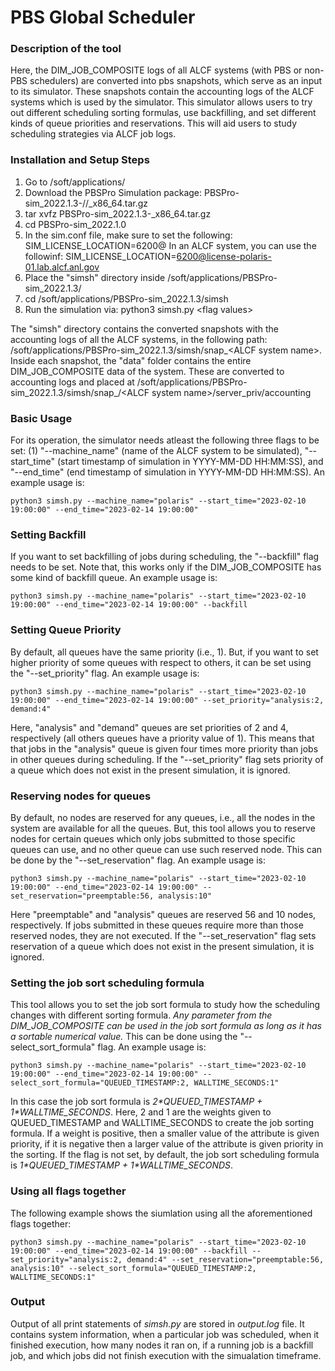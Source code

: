 # PBS Global Scheduler
### Description of the tool
Here, the DIM_JOB_COMPOSITE logs of all ALCF systems (with PBS or non-PBS schedulers) are converted into pbs snapshots, which serve as an input to its simulator. These snapshots contain the accounting logs of the ALCF systems which is used by the simulator. This simulator allows users to try out different scheduling sorting formulas, use backfilling, and set different kinds of queue priorities and reservations. This will aid users to study scheduling strategies via ALCF job logs. 

### Installation and Setup Steps
1. Go to /soft/applications/
2. Download the PBSPro Simulation package: PBSPro\-sim\_2022.1.3\-/<OS/>/<OS version/>\_x86_64.tar.gz
3. tar xvfz PBSPro\-sim\_2022.1.3\-<OS><OS version>\_x86_64.tar.gz
4. cd PBSPro-sim_2022.1.0
5. In the sim.conf file, make sure to set the following: SIM_LICENSE_LOCATION=6200@<license server>
   In an ALCF system, you can use the followinf: SIM_LICENSE_LOCATION=6200@license-polaris-01.lab.alcf.anl.gov
6. Place the "simsh" directory inside /soft/applications/PBSPro-sim_2022.1.3/ 
7. cd /soft/applications/PBSPro-sim_2022.1.3/simsh
8. Run the simulation via: python3 simsh.py \<flag values\>

The "simsh" directory contains the converted snapshots with the accounting logs of all the ALCF systems, in the following path: /soft/applications/PBSPro-sim_2022.1.3/simsh/snap_\<ALCF system name\>. 
Inside each snapshot, the "data" folder contains the entire DIM_JOB_COMPOSITE data of the system. These are converted to accounting logs and placed at /soft/applications/PBSPro-sim_2022.1.3/simsh/snap_/<ALCF system name\>/server_priv/accounting

### Basic Usage 
For its operation, the simulator needs atleast the following three flags to be set: (1) "--machine_name" (name of the ALCF system to be simulated), "--start_time" (start timestamp of simulation in YYYY-MM-DD HH:MM:SS), and "--end_time" (end timestamp of simulation in YYYY-MM-DD HH:MM:SS).
An example usage is:
```
python3 simsh.py --machine_name="polaris" --start_time="2023-02-10 19:00:00" --end_time="2023-02-14 19:00:00"
```

### Setting Backfill
If you want to set backfilling of jobs during scheduling, the "--backfill" flag needs to be set. Note that, this works only if the DIM_JOB_COMPOSITE has some kind of backfill queue. 
An example usage is:
```
python3 simsh.py --machine_name="polaris" --start_time="2023-02-10 19:00:00" --end_time="2023-02-14 19:00:00" --backfill
```
### Setting Queue Priority
By default, all queues have the same priority (i.e., 1). But, if you want to set higher priority of some queues with respect to others, it can be set using the "--set_priority" flag. 
An example usage is:
```
python3 simsh.py --machine_name="polaris" --start_time="2023-02-10 19:00:00" --end_time="2023-02-14 19:00:00" --set_priority="analysis:2, demand:4"
```
Here, "analysis" and "demand" queues are set priorities of 2 and 4, respectively (all others queues have a priority value of 1). This means that that jobs in the "analysis" queue is given four times more priority than jobs in other queues during scheduling. If the "--set_priority" flag sets priority of a queue which does not exist in the present simulation, it is ignored. 

### Reserving nodes for queues
By default, no nodes are reserved for any queues, i.e., all the nodes in the system are available for all the queues. But, this tool allows you to reserve nodes for certain queues which only jobs submitted to those specific queues can use, and no other queue can use such reserved node. This can be done by the "--set_reservation" flag. 
An example usage is:
```
python3 simsh.py --machine_name="polaris" --start_time="2023-02-10 19:00:00" --end_time="2023-02-14 19:00:00" --set_reservation="preemptable:56, analysis:10"
```

Here "preemptable" and "analysis" queues are reserved 56 and 10 nodes, respectively. If jobs submitted in these queues require more than those reserved nodes, they are not executed. If the "--set_reservation" flag sets reservation of a queue which does not exist in the present simulation, it is ignored. 

### Setting the job sort scheduling formula
This tool allows you to set the job sort formula to study how the scheduling changes with different sorting formula. *Any parameter from the DIM_JOB_COMPOSITE can be used in the job sort formula as long as it has a sortable numerical value.* This can be done using the "--select_sort_formula" flag.
An example usage is:
```
python3 simsh.py --machine_name="polaris" --start_time="2023-02-10 19:00:00" --end_time="2023-02-14 19:00:00" --select_sort_formula="QUEUED_TIMESTAMP:2, WALLTIME_SECONDS:1"
```
In this case the job sort formula is *2\*QUEUED_TIMESTAMP + 1\*WALLTIME_SECONDS*. Here, 2 and 1 are the weights given to QUEUED_TIMESTAMP and WALLTIME_SECONDS to create the job sorting formula. If a weight is positive, then a smaller value of the attribute is given priority, if it is negative then a larger value of the attribute is given priority in the sorting. If the flag is not set, by default, the job sort scheduling formula is *1\*QUEUED_TIMESTAMP + 1\*WALLTIME_SECONDS*.

### Using all flags together
The following example shows the siumlation using all the aforementioned flags together:
```
python3 simsh.py --machine_name="polaris" --start_time="2023-02-10 19:00:00" --end_time="2023-02-14 19:00:00" --backfill --set_priority="analysis:2, demand:4" --set_reservation="preemptable:56, analysis:10" --select_sort_formula="QUEUED_TIMESTAMP:2, WALLTIME_SECONDS:1"
```

### Output
Output of all print statements of *simsh.py* are stored in *output.log* file. It contains system information, when a particular job was scheduled, when it finished execution, how many nodes it ran on, if a running job is a backfill job, and which jobs did not finish execution with the simualation timeframe.
